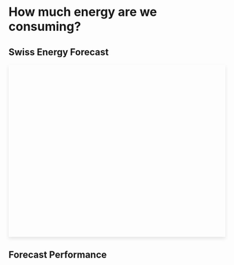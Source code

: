# How much energy are we consuming?

## Swiss Energy Forecast
<div id="last-updated"></div>
<div id="plotly-chart" style="width: 100%; height: 400px; box-shadow: 0px 4px 8px rgba(0, 0, 0, 0.1);"></div>

<script>
    async function fetchLastUpdated() {
        try {
            const response = await fetch('https://vps.arthurgassner.ch/latest-forecast-ts');
            if (!response.ok) {
                throw new Error('Network response was not ok: ' + response.statusText);
            }

            const data = await response.json();
            displayLastUpdated(data.latest_forecast_ts);
        } catch (error) {
            console.error('Error fetching data:', error);
            document.getElementById('last-updated').textContent = 'Error fetching last updated time.';
        }
    }

    function displayLastUpdated(timestamp) {
        const lastUpdatedDate = new Date(timestamp * 1000); // Convert from seconds to milliseconds
        const timeAgo = timeSince(lastUpdatedDate);
        document.getElementById('last-updated').textContent = `Last update: ${timeAgo} ago`;
    }

    function timeSince(date) {
        const now = new Date();
        const seconds = Math.floor((now - date) / 1000);
        let interval = Math.floor(seconds / 31536000);

        if (interval > 1) return interval + " years";
        interval = Math.floor(seconds / 2592000);
        if (interval > 1) return interval + " months";
        interval = Math.floor(seconds / 86400);
        if (interval > 1) return interval + " days";
        interval = Math.floor(seconds / 3600);
        if (interval > 1) return interval + " hours";
        interval = Math.floor(seconds / 60);
        if (interval > 1) return interval + " minutes";
        return seconds + " seconds";
    }

    // Fetch the last updated timestamp when the DOM content is loaded
    document.addEventListener("DOMContentLoaded", fetchLastUpdated);
</script>

<script>
  // Fetch latest forecast data (GET request)
  async function fetchForecastData() {
    const response = await fetch('https://vps.arthurgassner.ch/latest-forecast');
    if (!response.ok) {
      throw new Error('Network response was not ok: ' + response.statusText);
    }
    return response.json();
  }

  // Fetch ENTSOE loads data (POST request)
  async function fetchEntsoeLoads() {
    const response = await fetch('https://vps.arthurgassner.ch/entsoe-loads', {
      method: 'POST',
      headers: {
        'Content-Type': 'application/json'
      },
      body: JSON.stringify({ "n_days": 3, "n_hours": 1 })
    });
    if (!response.ok) {
      throw new Error('Network response was not ok: ' + response.statusText);
    }
    return response.json();
  }

  // Create Plotly traces with 24h future time adjustment
  function createTraces(forecastData, entsoeData) {
    const oneDayInMilliseconds = 24 * 60 * 60 * 1000;

    const actualLoadTrace = {
      x: entsoeData.timestamps.map(t => new Date(new Date(t).getTime() + oneDayInMilliseconds)), // Shift 24h into the future
      y: entsoeData['24h_later_load'],
      mode: 'lines',
      type: 'scatter',
      name: 'Actual Load [MW]'
    };

    const officialForecastTrace = {
      x: entsoeData.timestamps.map(t => new Date(new Date(t).getTime() + oneDayInMilliseconds)), // Shift 24h into the future
      y: entsoeData['24h_later_forecast'],
      mode: 'lines',
      type: 'scatter',
      name: 'ENTSO-E\'s previous-day forecasted load [MW]',
      opacity: 0.3,
    };

    const ourForecastTrace = {
      x: forecastData.timestamps.map(t => new Date(new Date(t).getTime() + oneDayInMilliseconds)), // Shift 24h into the future
      y: forecastData.predicted_24h_later_load.map(y => Math.round(y)),
      mode: 'lines',
      type: 'scatter',
      name: 'Our previous-day forecasted load [MW]'
    };

    return [actualLoadTrace, officialForecastTrace, ourForecastTrace];
  }

  // Create Plotly layout with the vertical line and "Now" text
  function createLayout() {
      const currentTime = new Date(); // Get current time
      return {
          title: 'Load and forecasted load [MW]',
          xaxis: { title: 'Time' },
          yaxis: { title: 'Load [MW]' },
          plot_bgcolor: '#1e1e1e', // Dark background for the plot area
          paper_bgcolor: '#1e1e1e', // Dark background for the plot area
          font: { color: '#ffffff' }, // White font for better contrast
          legend: {
              orientation: 'h',
              yanchor: 'top',
              y: 1.2,
              xanchor: 'center',
              x: .85
          },
          shapes: [
              {
                  type: 'line',
                  x0: currentTime,   // Start point of the line (current time)
                  x1: currentTime,   // End point of the line (same, to make it vertical)
                  y0: 0,             // Y-axis start (bottom of the plot)
                  y1: 1,             // Y-axis end (top of the plot, in relative units)
                  xref: 'x',         // Reference to the x-axis
                  yref: 'paper',     // Reference to the full plot height
                  line: {
                      color: 'rgba(255, 0, 0, 0.5)', // Red color with 50% opacity
                      width: 2,
                      dash: 'dot'                   // Dashed line style
                  }
              }
          ],
          annotations: [
              {
                  x: currentTime,         // Position the annotation at the current time on the x-axis
                  y: 0,                   // Position near the bottom of the plot
                  xref: 'x',              // X-axis reference
                  yref: 'paper',          // Y-axis reference in plot height units
                  text: 'Now',            // The label text
                  showarrow: false,       // No arrow pointing to the label
                  xanchor: 'left',        // Anchor text to the left of the point
                  yanchor: 'bottom',      // Anchor text to the bottom
                  font: {
                      color: 'rgba(255, 0, 0, 0.9)', // Slightly more opaque red for the text
                      size: 12                       // Font size for the label
                  }
              }
          ]
      };
  }

  // Render the Plotly chart
  function renderChart(forecastData, entsoeData) {
    const traces = createTraces(forecastData, entsoeData);
    const layout = createLayout();
    Plotly.newPlot('plotly-chart', traces, layout);
  }

  // Main function to fetch data and render chart
  async function main() {
    try {
      const forecastData = await fetchForecastData();
      const entsoeData = await fetchEntsoeLoads();
      console.log(forecastData)
      console.log(entsoeData)
      renderChart(forecastData, entsoeData);
    } catch (error) {
      console.error('Error fetching data:', error);
    }
  }

  // Initialize when DOM content is loaded
  document.addEventListener("DOMContentLoaded", main);
</script>

## Forecast Performance 
<div id="plotly-bar-chart"></div>

<script>
// Fetch MAPE data (GET request)
async function fetchMapeData() {
    const response = await fetch('https://vps.arthurgassner.ch/latest-mape');
    if (!response.ok) {
        throw new Error('Network response was not ok: ' + response.statusText);
    }
    return response.json();
}

// Create Plotly traces for the bar plot
function createBarTraces(mapeData) {
    // Extract durations and MAPE values
    const durationsEntsoe = Object.keys(mapeData.entsoe_model).map(duration => {
        if (duration === '7d') return '1 week';
        if (duration === '4w') return '1 month';
        return duration;
    }); // ['1h', '24h', '1 week', '1 month']
    
    const mapeEntsoe = Object.values(mapeData.entsoe_model);    // Corresponding MAPE values

    const durationsOurModel = Object.keys(mapeData.our_model).map(duration => {
        if (duration === '7d') return '1 week';
        if (duration === '4w') return '1 month';
        return duration;
    });  // ['1h', '24h', '1 week', '1 month']
    
    const mapeOurModel = Object.values(mapeData.our_model);     // Corresponding MAPE values

    // Calculate error bars for Our Model
    const errorBars = durationsOurModel.map((duration, index) => {
        // Check if the duration is "1 week" or "1 month" and apply 10% error
        if (duration === '1 week' || duration === '1 month') {
            return 0.05 * mapeOurModel[index]; // 10% of the MAPE value
        }
        return 0; // No error for other durations
    });

    // Trace for ENTSOE model
    const entsoeTrace = {
        x: durationsEntsoe,
        y: mapeEntsoe,
        name: "ENTSO-E's Model",
        type: 'bar'
    };

    // Trace for Our model with error bars
    const ourModelTrace = {
        x: durationsOurModel,
        y: mapeOurModel,
        name: 'Our Model',
        type: 'bar',
        error_y: {
            type: 'data', // Error values based on data
            array: errorBars,
            visible: true // Show the error bars
        }
    };

    return [entsoeTrace, ourModelTrace];
}


// Create layout for the bar plot
function createBarLayout() {
    return {
        title: 'MAPE comparision between ENTSO-E\'s model and our model\n Lower MAPE is better',
        xaxis: { title: 'Duration' },
        yaxis: { title: 'MAPE (%)' },
        barmode: 'group', // Group bars for comparison
        plot_bgcolor: '#1e1e1e', // Dark background for the plot area
        paper_bgcolor: '#1e1e1e', // Dark background for the plot area
        font: { color: '#ffffff' }, // White font for better contrast
        legend: {
            xanchor: 'center',
            yanchor: 'top',
            y: 1.15,
            x: 0.5,
            orientation: 'h'
        }
    };
}

// Render the Plotly chart
function renderBarChart(mapeData) {
    const traces = createBarTraces(mapeData);
    const layout = createBarLayout();
    Plotly.newPlot('plotly-bar-chart', traces, layout);
}

// Main function to fetch data and render chart
async function main() {
    try {
        const mapeData = await fetchMapeData();
        renderBarChart(mapeData);
    } catch (error) {
        console.error('Error fetching data:', error);
    }
}

// Initialize when DOM content is loaded
document.addEventListener("DOMContentLoaded", main);
</script>